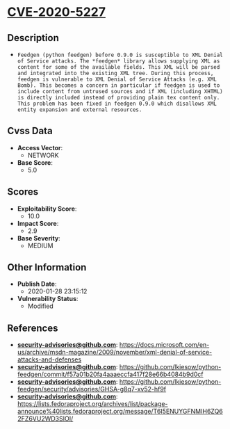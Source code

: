 
# [CVE-2020-5227](https://docs.microsoft.com/en-us/archive/msdn-magazine/2009/november/xml-denial-of-service-attacks-and-defenses)

## Description

- `Feedgen (python feedgen) before 0.9.0 is susceptible to XML Denial of Service attacks. The *feedgen* library allows supplying XML as content for some of the available fields. This XML will be parsed and integrated into the existing XML tree. During this process, feedgen is vulnerable to XML Denial of Service Attacks (e.g. XML Bomb). This becomes a concern in particular if feedgen is used to include content from untrused sources and if XML (including XHTML) is directly included instead of providing plain tex content only. This problem has been fixed in feedgen 0.9.0 which disallows XML entity expansion and external resources.`

## Cvss Data

- **Access Vector**:
  - NETWORK
- **Base Score**:
  - 5.0

## Scores

- **Exploitability Score**:
  - 10.0
- **Impact Score**:
  - 2.9
- **Base Severity**:
  - MEDIUM

## Other Information

- **Publish Date**:
  - 2020-01-28 23:15:12
- **Vulnerability Status**:
  - Modified

## References

- **security-advisories@github.com**: https://docs.microsoft.com/en-us/archive/msdn-magazine/2009/november/xml-denial-of-service-attacks-and-defenses
- **security-advisories@github.com**: https://github.com/lkiesow/python-feedgen/commit/f57a01b20fa4aaaeccfa417f28e66b4084b9d0cf
- **security-advisories@github.com**: https://github.com/lkiesow/python-feedgen/security/advisories/GHSA-g8q7-xv52-hf9f
- **security-advisories@github.com**: https://lists.fedoraproject.org/archives/list/package-announce%40lists.fedoraproject.org/message/T6I5ENUYGFNMIH6ZQ62FZ6VU2WD3SIOI/
